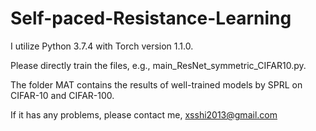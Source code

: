 # Self-paced-Resistance-Learning


I utilize Python 3.7.4 with Torch version 1.1.0.

Please directly train the files, e.g., main_ResNet_symmetric_CIFAR10.py.

The folder MAT contains the results of well-trained models by SPRL on CIFAR-10 and CIFAR-100.

If it has any problems, please contact me, xsshi2013@gmail.com
